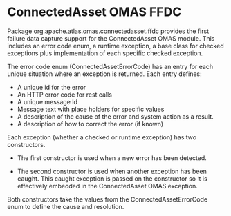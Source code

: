 <!--SPDX-License-Identifier: Apache-2.0 -->

# ConnectedAsset OMAS FFDC

Package org.apache.atlas.omas.connectedasset.ffdc provides the
first failure data capture support for the ConnectedAsset OMAS module.
This includes an error code enum,
a runtime exception, a base class for checked exceptions plus
implementation of each specific checked exception.

The error code enum (ConnectedAssetErrorCode) has an entry for each unique situation
where an exception is returned.  Each entry defines:

* A unique id for the error
* An HTTP error code for rest calls
* A unique message Id
* Message text with place holders for specific values
* A description of the cause of the error and system action as a result.
* A description of how to correct the error (if known)

Each exception (whether a checked or runtime exception) has two constructors.

* The first constructor is used when a new error has been detected.

* The second constructor is used when another exception has been caught.
This caught exception is passed on the constructor so it is effectively
embedded in the ConnectedAsset OMAS exception.

Both constructors take the values from the ConnectedAssetErrorCode
enum to define the cause and resolution.